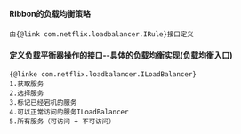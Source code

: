#### Ribbon的负载均衡策略

    由{@link com.netflix.loadbalancer.IRule}接口定义

#### 定义负载平衡器操作的接口--具体的负载均衡实现(负载均衡入口)

    {@linke com.netflix.loadbalancer.ILoadBalancer}
    1.获取服务
    2.选择服务
    3.标记已经宕机的服务
    4.可以正常访问的服务ILoadBalancer
    5.所有服务（可访问 + 不可访问）